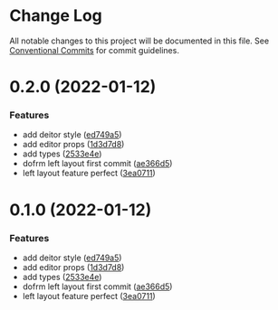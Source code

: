 # Change Log

All notable changes to this project will be documented in this file.
See [Conventional Commits](https://conventionalcommits.org) for commit guidelines.

# 0.2.0 (2022-01-12)


### Features

* add deitor style ([ed749a5](https://github.com/alitajs/wufeng/commit/ed749a591ff9b9b43f0c4fee1643a2f3bed9def8))
* add editor props ([1d3d7d8](https://github.com/alitajs/wufeng/commit/1d3d7d83e110903d1130cff92baa4c6be7b42ed5))
* add types ([2533e4e](https://github.com/alitajs/wufeng/commit/2533e4e3d0a0b45ad5354565845795140beba2ac))
* dofrm left layout first commit ([ae366d5](https://github.com/alitajs/wufeng/commit/ae366d537cd0b6c3b2ee4416e2ed8fe5a36e4991))
* left layout feature perfect ([3ea0711](https://github.com/alitajs/wufeng/commit/3ea0711ceebbe67a1e404851dd5f64d0e7db9036))





# 0.1.0 (2022-01-12)


### Features

* add deitor style ([ed749a5](https://github.com/alitajs/wufeng/commit/ed749a591ff9b9b43f0c4fee1643a2f3bed9def8))
* add editor props ([1d3d7d8](https://github.com/alitajs/wufeng/commit/1d3d7d83e110903d1130cff92baa4c6be7b42ed5))
* add types ([2533e4e](https://github.com/alitajs/wufeng/commit/2533e4e3d0a0b45ad5354565845795140beba2ac))
* dofrm left layout first commit ([ae366d5](https://github.com/alitajs/wufeng/commit/ae366d537cd0b6c3b2ee4416e2ed8fe5a36e4991))
* left layout feature perfect ([3ea0711](https://github.com/alitajs/wufeng/commit/3ea0711ceebbe67a1e404851dd5f64d0e7db9036))
